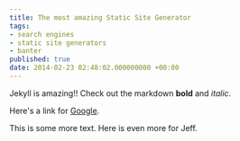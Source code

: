 ```yaml
---
title: The most amazing Static Site Generator
tags:
- search engines
- static site generators
- banter
published: true
date: 2014-02-23 02:48:02.000000000 +00:00
---
```

Jekyll is amazing!! Check out the markdown **bold** and *italic*. 

Here's a link for [Google](http://www.google.com).

This is some more text. Here is even more for Jeff.
